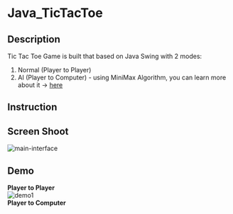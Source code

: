 # Java_TicTacToe
## Description
Tic Tac Toe Game is built that based on Java Swing with 2 modes:
1. Normal (Player to Player)
2. AI (Player to Computer) - using MiniMax Algorithm, you can learn more about it -> [here](https://www.stdio.vn/giai-thuat-lap-trinh/giai-thuat-tim-kiem-minimax-s1EVnH)
## Instruction
## Screen Shoot
![main-interface](https://live.staticflickr.com/65535/51003751780_187cc3c770_b.jpg)
## Demo
**Player to Player**
<br>
![demo1](https://lh3.googleusercontent.com/cYFQvkyEw3cShBXAvOjQYY3-RWhGa2mIMBwIGWLiAHBbvI4qSCGzAm7pcvg1I8WPVRHu3TqmfcbU8tcgyX5PA5CcWayg_lZiaYU_skq8XYkyp41McMDggs8eEVRGKkXLvDFIX8s8UY82A9o4jx3Mr4Q9l2VF3wC6692j7jxnYto92hc7CSpiTll3Gv_btYMuyBGB6Ah7s3YMRlcKM_7nKPWNtbZLZ1RyB3QGRh8Ha4mkib12-wASDOSYD85EzggKGMSoX6Q_ui3CmOEtpu__976nlNRHTUgHTSMv6SlwRbhddGv_BqWmIkB5ULv3mPqAeX-i3VDv-mvWZmKNMX0fYbTj_yHAtGMkxrvVrI186ywT1JpaPTJymPD7fnVnZdgKAoyug2okDzVUF_8nUJkcUBNcxyrg0lU0bU2PdPMc1Gn2R1KYciuqSXo7rc4Wco9U_X_8JiyCw_dK0MtNc09SNwdjHOz_a7xr-AE4ig-gFkwS1UQFB5u2VA-CYv5CGimSU_BXYMh0Or2H90AZJq4XqmK4Zh0H-2rCpmMxFwlWxdYd_ei_a60_tM_tgvw1jPH93aN9xnBPYe5-hMDWrpzhwM6E0FUks7iN_Xczj5O5glep6SfrddmEF1sDfBODC08zckoazz_jeev-6MmQuyNpFaIlB-nQtHlTPuSF-_VbGinKjZLwX3Z8KHrarrt31dApsqehMqlFmD7v_zo2BoOaWCo=w800-h454-no?authuser=3)
<br>
**Player to Computer**
